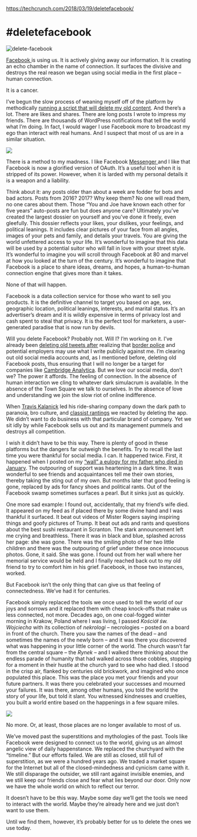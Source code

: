 <a href="https://techcrunch.com/2018/03/19/deletefacebook/">https://techcrunch.com/2018/03/19/deletefacebook/</a><div id="articleHeader"><h1>#deletefacebook</h1></div><div class="readableLargeImageContainer"><img src="https://techcrunch.com/wp-content/uploads/2018/03/delete-facebook.png?w=730&crop=1" alt="delete-facebook" /></div><div><p><a href="https://www.crunchbase.com/organization/facebook/" target="_blank">Facebook </a> is using us. It is actively giving away our information. It is creating an echo chamber in the name of connection. It surfaces the divisive and destroys the real reason we began using social media in the first place – human connection.</p><p>It is a cancer.</p><p>I’ve begun the slow process of weaning myself off of the platform by methodically <a href="https://chrome.google.com/webstore/detail/social-book-post-manager/ljfidlkcmdmmibngdfikhffffdmphjae" target="_blank">running a script that will delete my old content</a>. And there’s a lot. There are likes and shares. There are long posts I wrote to impress my friends. There are thousands of WordPress notifications that tell the world what I’m doing. In fact, I would wager I use Facebook more to broadcast my ego than interact with real humans. And I suspect that most of us are in a similar situation.<div class="readableLargeImageContainer"><img src="https://techcrunch.com/wp-content/uploads/2018/03/screen-shot-2018-03-19-at-8-34-18-am.png" /></div></p><p>There is a method to my madness. I like Facebook <a href="https://www.crunchbase.com/organization/messenger/" target="_blank">Messenger </a> and I like that Facebook is now a glorified version of OAuth. It’s a useful tool when it is stripped of its power. However, when it is larded with my personal details it is a weapon and a liability.</p><p>Think about it: any posts older than about a week are fodder for bots and bad actors. Posts from 2016? 2017? Why keep them? No one will read them, no one cares about them. Those “You and Joe have known each other for five years” auto-posts are fun but does anyone care? Ultimately you’ve created the largest dossier on yourself and you’ve done it freely, even gleefully. This dossier reflects your likes, your dislikes, your feelings, and political leanings. It includes clear pictures of your face from all angles, images of your pets and family, and details your travels. You are giving the world unfettered access to your life. It’s wonderful to imagine that this data will be used by a potential suitor who will fall in love with your street style. It’s wonderful to imagine you will scroll through Facebook at 80 and marvel at how you looked at the turn of the century. It’s wonderful to imagine that Facebook is a place to share ideas, dreams, and hopes, a human-to-human connection engine that gives more than it takes.</p><p>None of that will happen.</p><p>Facebook is a data collection service for those who want to sell you products. It is the definitive channel to target you based on age, sex, geographic location, political leanings, interests, and marital status. It’s an advertiser’s dream and it is wildly expensive in terms of privacy lost and cash spent to steal that privacy. It is the perfect tool for marketers, a user-generated paradise that is now run by devils.</p><p>Will you delete Facebook? Probably not. Will I? I’m working on it. I’ve already been <a href="https://www.tweetdeleter.com/en" target="_blank">deleting old tweets after</a> realizing that <a href="https://www.thenation.com/article/trumps-border-security-may-search-your-social-media-by-tone/" target="_blank">border police</a> and potential employers may use what I write publicly against me. I’m clearing out old social media accounts and, as I mentioned before, deleting old Facebook posts, thus ensuring that I will no longer be a target for companies like <a href="https://techcrunch.com/2018/03/16/facebook-suspends-cambridge-analytica-the-data-analysis-firm-that-worked-for-the-trump-campaign/" target="_blank">Cambridge Analytica</a>. But we love our social media, don’t we? The power it affords. The feeling of connection. In the absence of human interaction we cling to whatever dark simulacrum is available. In the absence of the Town Square we talk to ourselves. In the absence of love and understanding we join the slow riot of online indifference.</p><p>When <a href="https://techcrunch.com/topic/person/travis-kalanick/" target="_blank">Travis Kalanick</a> led his ride-sharing company down the dark path to paranoia, bro culture, and <a href="http://money.cnn.com/video/technology/2017/03/01/uber-travis-kalanick-rant-against-driver.cnnmoney/index.html" target="_blank">classist rantings</a> we reacted by deleting the app. We didn’t want to do business with that particular brand of company. Yet we sit idly by while Facebook sells us out and its management pummels and destroys all competition.</p><p>I wish it didn’t have to be this way. There is plenty of good in these platforms but the dangers far outweigh the benefits. Try to recall the last time you were thankful for social media. I can. It happened twice. First, it happened when I posted on my <a href="https://bigwidelogic.com/2018/01/15/in-memoriam-robert-lee-biggs-age-79/" target="_blank">“wall” a eulogy for my father who died in January</a>. The outpouring of support was heartening in a dark time. It was wonderful to see friends and acquaintances tell me their own stories, thereby taking the sting out of my own. But months later that good feeling is gone, replaced by ads for fancy shoes and political rants. Out of the Facebook swamp sometimes surfaces a pearl. But it sinks just as quickly.</p><p>One more sad example: I found out, accidentally, that my friend’s wife died. It appeared on my feed as if placed there by some divine hand and I was thankful it surfaced. It beat out videos of Mister Rogers saying inspiring things and goofy pictures of Trump. It beat out ads and rants and questions about the best sushi restaurant in Scranton. The stark announcement left me crying and breathless. There it was in black and blue, splashed across her page: she was gone. There was the smiling photo of her two little children and there was the outpouring of grief under these once innocuous photos. Gone, it said. She was gone. I found out from her wall where her memorial service would be held and I finally reached back out to my old friend to try to comfort him in his grief. Facebook, in those two instances, worked.</p><p>But Facebook isn’t the only thing that can give us that feeling of connectedness. We’ve had it for centuries.</p><p>Facebook simply replaced the tools we once used to tell the world of our joys and sorrows and it replaced them with cheap knock-offs that make us less connected, not more. Decades ago, on one coal-fogged winter morning in Krakow, Poland where I was living, I passed <em>Kościół św. Wojciecha</em> with its collection of <em>nekrologi</em> – necrologies – posted on a board in front of the church. There you saw the names of the dead – and sometimes the names of the newly born – and it was there you discovered what was happening in your little corner of the world. The church wasn’t far from the central square – the <em>Rynek</em> – and I walked there thinking about the endless parade of humanity that had walked across those cobbles, stopping for a moment in their hustle at the church yard to see who had died. I stood in the crisp air, flanked by centuries old brickwork, and imagined who once populated this place. This was the place you met your friends and your future partners. It was there you celebrated your successes and mourned your failures. It was there, among other humans, you told the world the story of your life, but told it slant. You witnessed kindnesses and cruelties, you built a world entire based on the happenings in a few square miles.</p><p><div class="readableLargeImageContainer"><img src="https://techcrunch.com/wp-content/uploads/2018/03/1280px-deathnotices.jpg" /></div></p><p>No more. Or, at least, those places are no longer available to most of us.</p><p>We’ve moved past the superstitions and mythologies of the past. Tools like Facebook were designed to connect us to the world, giving us an almost angelic view of daily happenstance. We replaced the churchyard with the “timeline.” But our efforts failed. We are still as closed, still full of superstition, as we were a hundred years ago. We traded a market square for the Internet but all of the closed-mindedness and cynicism came with it. We still disparage the outsider, we still rant against invisible enemies, and we still keep our friends close and fear what lies beyond our door. Only now we have the whole world on which to reflect our terror.</p><p>It doesn’t have to be this way. Maybe some day we’ll get the tools we need to interact with the world. Maybe they’re already here and we just don’t want to use them.</p><p>Until we find them, however, it’s probably better for us to delete the ones we use today.</p></div>